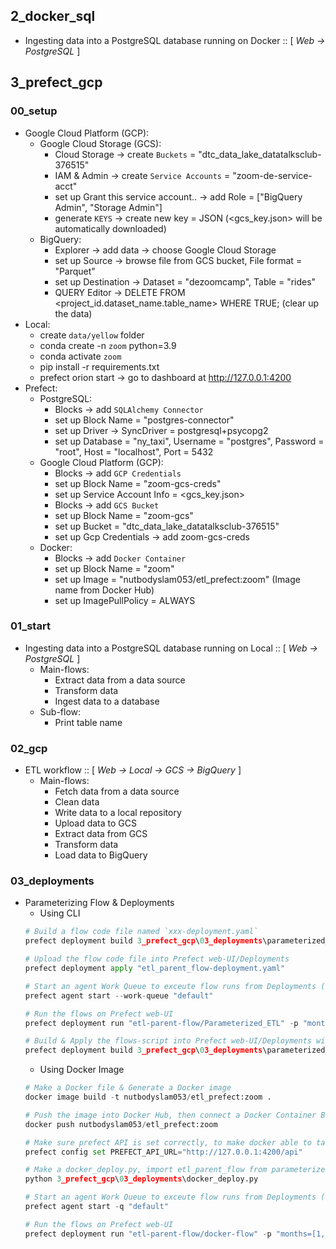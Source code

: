 ## 2_docker_sql
- Ingesting data into a PostgreSQL database running on Docker :: [ *Web -> PostgreSQL* ]

## 3_prefect_gcp

### 00_setup
- Google Cloud Platform (GCP):
    - Google Cloud Storage (GCS):
        - Cloud Storage -> create `Buckets` = "dtc_data_lake_datatalksclub-376515"
        - IAM & Admin -> create `Service Accounts` = "zoom-de-service-acct" 
        - set up Grant this service account.. -> add Role = ["BigQuery Admin", "Storage Admin"]
        - generate `KEYS` -> create new key = JSON (<gcs_key.json> will be automatically downloaded)
    - BigQuery:
        - Explorer -> add data -> choose Google Cloud Storage
        - set up Source -> browse file from GCS bucket, File format = "Parquet"
        - set up Destination -> Dataset = "dezoomcamp", Table = "rides"
        - QUERY Editor -> DELETE FROM <project_id.dataset_name.table_name> WHERE TRUE; (clear up the data)
- Local:
    - create `data/yellow` folder
    - conda create -n `zoom` python=3.9
    - conda activate `zoom`
    - pip install -r requirements.txt
    - prefect orion start -> go to dashboard at http://127.0.0.1:4200
- Prefect:
    - PostgreSQL:
        - Blocks -> add `SQLAlchemy Connector`
        - set up Block Name = "postgres-connector"
        - set up Driver -> SyncDriver = postgresql+psycopg2
        - set up Database = "ny_taxi", Username = "postgres", Password = "root", Host = "localhost", Port = 5432
    - Google Cloud Platform (GCP):
        - Blocks -> add `GCP Credentials`
        - set up Block Name = "zoom-gcs-creds"
        - set up Service Account Info = <gcs_key.json>
        - Blocks -> add `GCS Bucket`
        - set up Block Name = "zoom-gcs"
        - set up Bucket = "dtc_data_lake_datatalksclub-376515"
        - set up Gcp Credentials -> add zoom-gcs-creds
    - Docker:
        - Blocks -> add `Docker Container`
        - set up Block Name = "zoom"
        - set up Image = "nutbodyslam053/etl_prefect:zoom" (Image name from Docker Hub)
        - set up ImagePullPolicy = ALWAYS

### 01_start
- Ingesting data into a PostgreSQL database running on Local :: [ *Web -> PostgreSQL* ]
    - Main-flows:
        - Extract data from a data source
        - Transform data
        - Ingest data to a database
    - Sub-flow:
        - Print table name

### 02_gcp
- ETL workflow :: [ *Web -> Local -> GCS -> BigQuery* ]
    - Main-flows:
        - Fetch data from a data source
        - Clean data
        - Write data to a local repository
        - Upload data to GCS
        - Extract data from GCS
        - Transform data
        - Load data to BigQuery

### 03_deployments
- Parameterizing Flow & Deployments
    - Using CLI
    ```Python
    # Build a flow code file named `xxx-deployment.yaml`
    prefect deployment build 3_prefect_gcp\03_deployments\parameterized_flow.py:etl_parent_flow -n "Parameterized_ETL"

    # Upload the flow code file into Prefect web-UI/Deployments
    prefect deployment apply "etl_parent_flow-deployment.yaml"

    # Start an agent Work Queue to exceute flow runs from Deployments (open another terminal)
    prefect agent start --work-queue "default"  

    # Run the flows on Prefect web-UI
    prefect deployment run "etl-parent-flow/Parameterized_ETL" -p "months=[1,2,3]"

    # Build & Apply the flows-script into Prefect web-UI/Deployments with crontab
    prefect deployment build 3_prefect_gcp\03_deployments\parameterized_flow.py:etl_parent_flow -n "etl" --cron "0 0 * * *" -a
    ```
    - Using Docker Image
    ```Python
    # Make a Docker file & Generate a Docker image
    docker image build -t nutbodyslam053/etl_prefect:zoom .

    # Push the image into Docker Hub, then connect a Docker Container Block on Prefect web-UI/Blocks
    docker push nutbodyslam053/etl_prefect:zoom

    # Make sure prefect API is set correctly, to make docker able to talk to the orion server
    prefect config set PREFECT_API_URL="http://127.0.0.1:4200/api"

    # Make a docker_deploy.py, import etl_parent_flow from parameterized_flow.py, and execute to upload the flow code file into Prefect web-UI/Deployments
    python 3_prefect_gcp\03_deployments\docker_deploy.py

    # Start an agent Work Queue to exceute flow runs from Deployments (open another terminal)
    prefect agent start -q "default"

    # Run the flows on Prefect web-UI
    prefect deployment run "etl-parent-flow/docker-flow" -p "months=[1,2,3]"
    ```